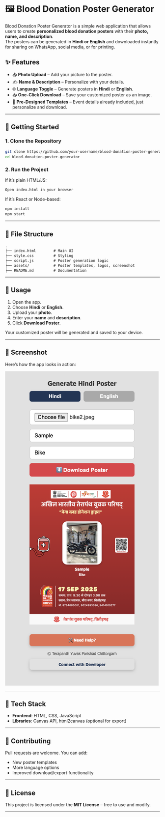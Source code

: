 # 🖼️ Blood Donation Poster Generator

Blood Donation Poster Generator is a simple web application that allows users to create **personalized blood donation posters** with their **photo, name, and description**.  
The posters can be generated in **Hindi or English** and downloaded instantly for sharing on WhatsApp, social media, or for printing.

## ✨ Features

- 📤 **Photo Upload** – Add your picture to the poster.  
- ✍️ **Name & Description** – Personalize with your details.  
- 🌐 **Language Toggle** – Generate posters in **Hindi** or **English**.  
- 📥 **One-Click Download** – Save your customized poster as an image.  
- 🎨 **Pre-Designed Templates** – Event details already included, just personalize and download.  

---

## 🚀 Getting Started

### 1. Clone the Repository
```bash
git clone https://github.com/your-username/blood-donation-poster-generator.git
cd blood-donation-poster-generator
```

### 2. Run the Project
If it’s plain HTML/JS:
```bash
Open index.html in your browser
```

If it’s React or Node-based:
```bash
npm install
npm start
```

---

## 📂 File Structure
```
.
├── index.html        # Main UI
├── style.css         # Styling
├── script.js         # Poster generation logic
├── assets/           # Poster templates, logos, screenshot
├── README.md         # Documentation
```

---

## 📌 Usage

1. Open the app.  
2. Choose **Hindi** or **English**.  
3. Upload your **photo**.  
4. Enter your **name** and **description**.  
5. Click **Download Poster**.  

Your customized poster will be generated and saved to your device.  

---

## 📸 Screenshot

Here’s how the app looks in action:

![Poster Generator Screenshot](./assets/screenshot.png)


---

## 🔧 Tech Stack
- **Frontend**: HTML, CSS, JavaScript  
- **Libraries**: Canvas API, html2canvas (optional for export)  

---

## 🤝 Contributing
Pull requests are welcome. You can add:  
- New poster templates  
- More language options  
- Improved download/export functionality  

---

## 📜 License
This project is licensed under the **MIT License** – free to use and modify.  

---